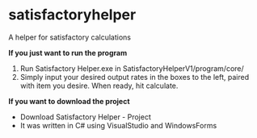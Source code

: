 # satisfactoryhelper
A helper for satisfactory calculations

__If you just want to run the program__
1. Run Satisfactory Helper.exe in SatisfactoryHelperV1/program/core/
2. Simply input your desired output rates in the boxes to the left, paired with item you desire. When ready, hit calculate.

__If you want to download the project__
- Download Satisfactory Helper - Project
- It was written in C# using VisualStudio and WindowsForms
